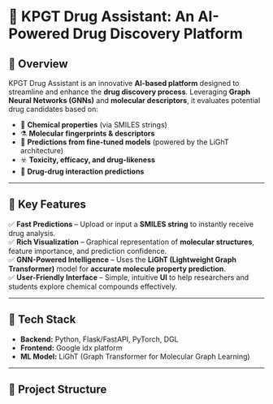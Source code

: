 # 💊 KPGT Drug Assistant: An AI-Powered Drug Discovery Platform  

## 🚀 Overview  
KPGT Drug Assistant is an innovative **AI-based platform** designed to streamline and enhance the **drug discovery process**. Leveraging **Graph Neural Networks (GNNs)** and **molecular descriptors**, it evaluates potential drug candidates based on:  

- 🧬 **Chemical properties** (via SMILES strings)  
- ⚗️ **Molecular fingerprints & descriptors**  
- 🧠 **Predictions from fine-tuned models** (powered by the LiGhT architecture)  
- ☣️ **Toxicity, efficacy, and drug-likeness**  
- 🔁 **Drug-drug interaction predictions**  

---  

## 🔑 Key Features  

✅ **Fast Predictions** – Upload or input a **SMILES string** to instantly receive drug analysis.  
✅ **Rich Visualization** – Graphical representation of **molecular structures**, feature importance, and prediction confidence.  
✅ **GNN-Powered Intelligence** – Uses the **LiGhT (Lightweight Graph Transformer)** model for **accurate molecule property prediction**.  
✅ **User-Friendly Interface** – Simple, intuitive **UI** to help researchers and students explore chemical compounds effectively.  

---  

## 📌 Tech Stack  

- **Backend:** Python, Flask/FastAPI, PyTorch, DGL  
- **Frontend:** Google idx platform  
- **ML Model:** LiGhT (Graph Transformer for Molecular Graph Learning)  

---  

## 📂 Project Structure  

